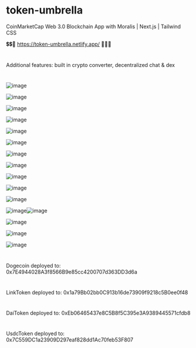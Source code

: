 # token-umbrella
CoinMarketCap Web 3.0 Blockchain App with Moralis | Next.js | Tailwind CSS

💲💲💱 https://token-umbrella.netlify.app/ 💱💲💲

#
Additional features: built in crypto converter, decentralized chat & dex
#

![image](https://user-images.githubusercontent.com/38008294/171131327-472aa2dd-c6c7-45f3-9901-9bda10bcd0f1.png)

![image](https://user-images.githubusercontent.com/38008294/171131456-d7ad3c0c-b94b-4b3f-8bfb-14af31089dc0.png)

![image](https://user-images.githubusercontent.com/38008294/171131649-8b4bb330-6daa-4a81-9806-54eb7815ea0e.png)

![image](https://user-images.githubusercontent.com/38008294/171131738-966a7173-a8b8-4f26-bccf-68cab45af1a7.png)

![image](https://user-images.githubusercontent.com/38008294/171132309-4c7367c1-923d-4f32-8930-81c7a010be78.png)

![image](https://user-images.githubusercontent.com/38008294/171132444-dc49bcf3-2ece-496f-850e-af99a2f92073.png)

![image](https://user-images.githubusercontent.com/38008294/171134960-88a38139-2f0d-4bd0-b47d-9cfcde31b20a.png)

![image](https://user-images.githubusercontent.com/38008294/171132551-67053314-c900-4820-9971-7e0ab5e8e06a.png)

![image](https://user-images.githubusercontent.com/38008294/171132740-14443501-e0b8-4f5c-bd39-301d3fc1a10f.png)

![image](https://user-images.githubusercontent.com/38008294/171132921-e140423f-b62d-4b69-b1cc-d959963d5699.png)

![image](https://user-images.githubusercontent.com/38008294/171133051-05ab811b-0823-437b-8550-3821bc049618.png)

![image](https://user-images.githubusercontent.com/38008294/171133358-eaa6ac7e-cafa-4ec0-9c16-5b44abab7952.png)![image](https://user-images.githubusercontent.com/38008294/171133499-c84cc910-f2a7-4750-ab76-2b164ee4d091.png)

![image](https://user-images.githubusercontent.com/38008294/171133743-bb75ac8b-9671-47bb-bd58-b521fff9a38d.png)

![image](https://user-images.githubusercontent.com/38008294/171134115-b5a11e77-3cfc-4805-996d-c4eccc717afa.png)

![image](https://user-images.githubusercontent.com/38008294/171135353-053cff89-d01b-4d59-af83-d76d03b4d240.png)


#
Dogecoin deployed to: 0x7E4944028A3f8566B9e85cc4200707d363DD3d6a
#
LinkToken deployed to: 0x1a79Bb02bb0C913b16de73909f9218c5B0ee0f48
#
DaiToken deployed to: 0xEb06465437e8C5B8f5C395e3A9389445571cfdb8
#
UsdcToken deployed to: 0x7C559DC1a23909D297eaf828dd1Ac70feb53F807
#



